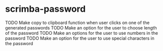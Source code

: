 # scrimba-password

<!-- TODO Generate two random passwords when the user clicks the button -->
<!-- TODO Each password should be 15 characters long -->
TODO Make copy to clipboard function when user clicks on one of the generated passwords
TODO Make an option for the user to choose length of the password
TODO Make an options for the user to use numbers in the password
TODO Make an option for the user to use special characters in the password
